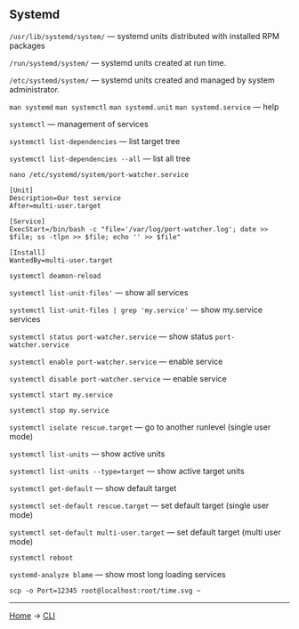 ## Systemd

`/usr/lib/systemd/system/` — systemd units distributed with installed RPM packages

`/run/systemd/system/` — systemd units created at run time.

`/etc/systemd/system/` — systemd units created and managed by system administrator.

`man systemd` `man systemctl` `man systemd.unit` `man systemd.service` — help

`systemctl` — management of services

`systemctl list-dependencies` — list target tree

`systemctl list-dependencies --all` — list all tree

`nano /etc/systemd/system/port-watcher.service`

```
[Unit]
Description=Our test service
After=multi-user.target

[Service]
ExecStart=/bin/bash -c "file='/var/log/port-watcher.log'; date >> $file; ss -tlpn >> $file; echo '' >> $file"

[Install]
WantedBy=multi-user.target

```

`systemctl deamon-reload`

`systemctl list-unit-files'` — show all services

`systemctl list-unit-files | grep 'my.service'` — show my.service services

`systemctl status port-watcher.service` — show status `port-watcher.service`

`systemctl enable port-watcher.service` — enable service

`systemctl disable port-watcher.service` — enable service

`systemctl start my.service`

`systemctl stop my.service`

`systemctl isolate rescue.target` — go to another runlevel (single user mode)

`systemctl list-units` — show active units

`systemctl list-units --type=target` — show active target units

`systemctl get-default` — show default target

`systemctl set-default rescue.target` — set default target (single user mode)

`systemctl set-default multi-user.target` — set default target (multi user mode)

`systemctl reboot`

`systemd-analyze blame` — show most long loading services

`scp -o Port=12345 root@localhost:root/time.svg ~`















---
[Home](../README.md) -> [CLI](cli.md)
